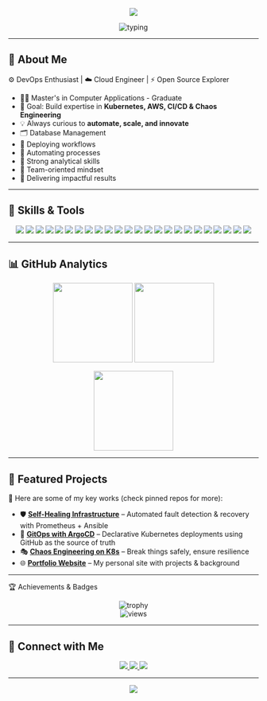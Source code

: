 <!-- Profile README for GitHub: bhaskar-2001 -->

<!-- Banner -->
<p align="center">
  <img src="https://capsule-render.vercel.app/api?type=waving&color=0:00c6ff,100:0072ff&height=200&section=header&text=Hi%20I'm%20Bhaskar%20👋&fontSize=40&fontColor=ffffff&animation=fadeIn" />
</p>

<p align="center">
  <!-- Typing animation -->
  <img src="https://readme-typing-svg.herokuapp.com?font=Fira+Code&pause=900&color=00C6FF&center=true&vCenter=true&width=680&lines=DevOps+Engineer;Cloud+%26+Kubernetes+Learner;CI/CD+Automation+Enthusiast;Always+Learning+%26+Building" alt="typing" />
</p>

---

## 💫  About Me  
⚙️ DevOps Enthusiast | ☁️ Cloud Engineer | ⚡ Open Source Explorer  

- 👨‍💻 Master's in Computer Applications - Graduate
- 🎯 Goal: Build expertise in **Kubernetes, AWS, CI/CD & Chaos Engineering**  
- 💡 Always curious to **automate, scale, and innovate**
- 🗂️ Database Management
- 🚀 Deploying workflows
- 🤖 Automating processes
- 🧠 Strong analytical skills
- 🤝 Team-oriented mindset
- 🎯 Delivering impactful results

---

## 🧰 Skills & Tools

<p align="center">
  
<!-- Cloud -->
<img src="https://img.shields.io/badge/AWS-%23FF9900.svg?style=for-the-badge&logo=amazon-aws&logoColor=white" />  
<img src="https://img.shields.io/badge/AWS%20Lambda-FF9900.svg?style=for-the-badge&logo=awslambda&logoColor=white" />
<img src="https://img.shields.io/badge/AWS%20DynamoDB-4053D6.svg?style=for-the-badge&logo=amazondynamodb&logoColor=white" />
<img src="https://img.shields.io/badge/Azure-0078D4?style=for-the-badge&logo=microsoftazure&logoColor=white" />

<!-- DevOps Tools -->
<img src="https://img.shields.io/badge/Git-F05032.svg?style=for-the-badge&logo=git&logoColor=white" />  
<img src="https://img.shields.io/badge/GitHub-181717.svg?style=for-the-badge&logo=github&logoColor=white" />  
<img src="https://img.shields.io/badge/GitHub_Actions-2088FF.svg?style=for-the-badge&logo=github-actions&logoColor=white" />  
<img src="https://img.shields.io/badge/Jenkins-D24939.svg?style=for-the-badge&logo=jenkins&logoColor=white" />  
<img src="https://img.shields.io/badge/Docker-2496ED.svg?style=for-the-badge&logo=docker&logoColor=white" />
<img src="https://img.shields.io/badge/Kubernetes-326CE5.svg?style=for-the-badge&logo=kubernetes&logoColor=white" />
<img src="https://img.shields.io/badge/ArgoCD-EF7B4D.svg?style=for-the-badge&logo=argo&logoColor=white" />
<img src="https://img.shields.io/badge/Terraform-623CE4.svg?style=for-the-badge&logo=terraform&logoColor=white" />

<!-- Programming -->
<img src="https://img.shields.io/badge/Python-3776AB.svg?style=for-the-badge&logo=python&logoColor=white" />
<img src="https://img.shields.io/badge/HTML5-E34F26.svg?style=for-the-badge&logo=html5&logoColor=white" />
<img src="https://img.shields.io/badge/CSS3-1572B6.svg?style=for-the-badge&logo=css3&logoColor=white" />
<img src="https://img.shields.io/badge/JavaScript-F7DF1E.svg?style=for-the-badge&logo=javascript&logoColor=black" />

<!-- Monitoring & Automation -->
<img src="https://img.shields.io/badge/Prometheus-E6522C.svg?style=for-the-badge&logo=prometheus&logoColor=white" />
<img src="https://img.shields.io/badge/Grafana-F46800.svg?style=for-the-badge&logo=grafana&logoColor=white" />
<img src="https://img.shields.io/badge/Shell_Scripting-4EAA25.svg?style=for-the-badge&logo=gnu-bash&logoColor=white" />
<img src="https://img.shields.io/badge/Bash-121011.svg?style=for-the-badge&logo=gnu-bash&logoColor=white" />
<img src="https://img.shields.io/badge/PowerShell-5391FE.svg?style=for-the-badge&logo=powershell&logoColor=white" />
<img src="https://img.shields.io/badge/Windows_Terminal-4D4D4D.svg?style=for-the-badge&logo=windowsterminal&logoColor=white" />

<!-- OS & Tools -->
<img src="https://img.shields.io/badge/Linux-FCC624?style=for-the-badge&logo=linux&logoColor=black" />
<img src="https://img.shields.io/badge/Jira-0052CC.svg?style=for-the-badge&logo=jira&logoColor=white" />

</p>

---

## 📊 GitHub Analytics  

<p align="center">
  <img src="https://github-readme-stats.vercel.app/api?username=bhaskar-2001&show_icons=true&theme=tokyonight&hide_border=true" height="160"/>
  <img src="https://github-readme-streak-stats.herokuapp.com?user=bhaskar-2001&theme=tokyonight&hide_border=true" height="160"/>
</p>

<p align="center">
  <img src="https://github-readme-stats.vercel.app/api/top-langs/?username=bhaskar-2001&layout=compact&theme=tokyonight&hide_border=true" height="160"/>
</p>

---

## 🌟 Featured Projects  

📌 Here are some of my key works (check pinned repos for more):  

- 🛡️ [**Self-Healing Infrastructure**](#) – Automated fault detection & recovery with Prometheus + Ansible  
- 🔄 [**GitOps with ArgoCD**](#) – Declarative Kubernetes deployments using GitHub as the source of truth  
- 🎭 [**Chaos Engineering on K8s**](#) – Break things safely, ensure resilience  
- 🌐 [**Portfolio Website**](#) – My personal site with projects & background  

---

🏆 Achievements & Badges
<p align="center"> 
  <img src="https://github-profile-trophy.vercel.app/?username=bhaskar-2001&theme=onedark&margin-w=10&margin-h=10" alt="trophy"/> <br/> <img src="https://komarev.com/ghpvc/?username=bhaskar-2001&color=blue&style=flat-square&label=Profile+Views" alt="views"/> 
</p>

---

## 🤝 Connect with Me  

<p align="center">
  <a href="https://linkedin.com/in/bhaskar-kushwah" target="_blank">
    <img src="https://img.shields.io/badge/LinkedIn-%230A66C2.svg?style=for-the-badge&logo=linkedin&logoColor=white"/>
  </a>
  <a href="mailto:bhaskarkushwah32@gmail.com">
    <img src="https://img.shields.io/badge/Gmail-D14836.svg?style=for-the-badge&logo=gmail&logoColor=white"/>
  </a>
  <a href="https://github.com/bhaskar-2001">
    <img src="https://img.shields.io/badge/GitHub-181717.svg?style=for-the-badge&logo=github&logoColor=white"/>
  </a>
</p>

---

<!-- Footer Banner -->
<p align="center">
  <img src="https://capsule-render.vercel.app/api?type=waving&amp;color=0:0072ff,100:00c6ff&amp;height=120&amp;section=footer"/>
</p>
